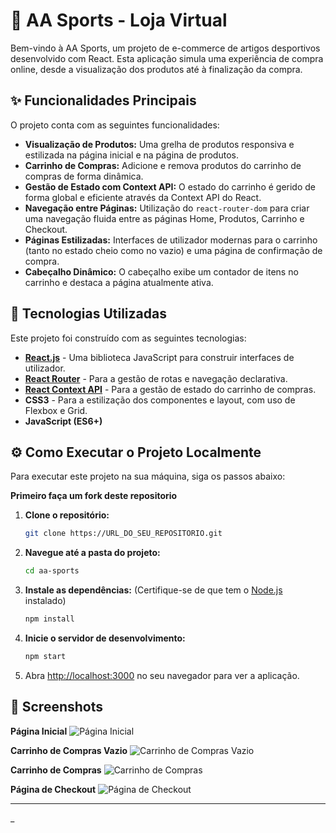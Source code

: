 # 🛒 AA Sports - Loja Virtual

Bem-vindo à AA Sports, um projeto de e-commerce de artigos desportivos desenvolvido com React. Esta aplicação simula uma experiência de compra online, desde a visualização dos produtos até à finalização da compra.

## ✨ Funcionalidades Principais

O projeto conta com as seguintes funcionalidades:

- **Visualização de Produtos:** Uma grelha de produtos responsiva e estilizada na página inicial e na página de produtos.
- **Carrinho de Compras:** Adicione e remova produtos do carrinho de compras de forma dinâmica.
- **Gestão de Estado com Context API:** O estado do carrinho é gerido de forma global e eficiente através da Context API do React.
- **Navegação entre Páginas:** Utilização do `react-router-dom` para criar uma navegação fluida entre as páginas Home, Produtos, Carrinho e Checkout.
- **Páginas Estilizadas:** Interfaces de utilizador modernas para o carrinho (tanto no estado cheio como no vazio) e uma página de confirmação de compra.
- **Cabeçalho Dinâmico:** O cabeçalho exibe um contador de itens no carrinho e destaca a página atualmente ativa.

## 🚀 Tecnologias Utilizadas

Este projeto foi construído com as seguintes tecnologias:

- [**React.js**](https://reactjs.org/) - Uma biblioteca JavaScript para construir interfaces de utilizador.
- [**React Router**](https://reactrouter.com/) - Para a gestão de rotas e navegação declarativa.
- [**React Context API**](https://reactjs.org/docs/context.html) - Para a gestão de estado do carrinho de compras.
- **CSS3** - Para a estilização dos componentes e layout, com uso de Flexbox e Grid.
- **JavaScript (ES6+)**

## ⚙️ Como Executar o Projeto Localmente

Para executar este projeto na sua máquina, siga os passos abaixo:

**Primeiro faça um fork deste repositorio**

1.  **Clone o repositório:**
    ```bash
    git clone https://URL_DO_SEU_REPOSITORIO.git
    ```

2.  **Navegue até a pasta do projeto:**
    ```bash
    cd aa-sports
    ```

3.  **Instale as dependências:**
    (Certifique-se de que tem o [Node.js](https://nodejs.org/) instalado)
    ```bash
    npm install
    ```

4.  **Inicie o servidor de desenvolvimento:**
    ```bash
    npm start
    ```

5.  Abra [http://localhost:3000](http://localhost:3000) no seu navegador para ver a aplicação.

## 📸 Screenshots

**Página Inicial**
![Página Inicial](<img width="1350" height="593" alt="home" src="https://github.com/user-attachments/assets/f87bf4a9-cc97-4bf8-9c18-849d594e808a" />)

**Carrinho de Compras Vazio**
![Carrinho de Compras Vazio](<img width="1365" height="598" alt="carvazio" src="https://github.com/user-attachments/assets/26d540af-e3a3-45c2-b29e-7e8b432f4074" />)

**Carrinho de Compras**
![Carrinho de Compras](<img width="1365" height="600" alt="carrinho" src="https://github.com/user-attachments/assets/6317b987-1b5f-4adc-bacc-c26925dd977c" />)

**Página de Checkout**
![Página de Checkout](<img width="1351" height="596" alt="checkout" src="https://github.com/user-attachments/assets/529bb032-d198-4425-8f51-2445706e72a9" />)


---
_
